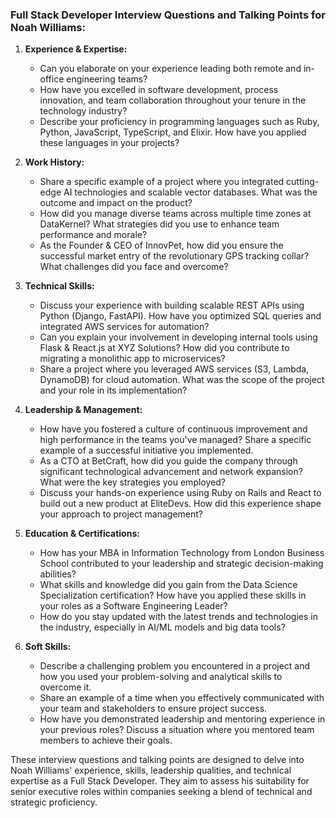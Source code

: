 ### Full Stack Developer Interview Questions and Talking Points for Noah Williams:

1. **Experience & Expertise:**
   - Can you elaborate on your experience leading both remote and in-office engineering teams?
   - How have you excelled in software development, process innovation, and team collaboration throughout your tenure in the technology industry?
   - Describe your proficiency in programming languages such as Ruby, Python, JavaScript, TypeScript, and Elixir. How have you applied these languages in your projects?
   
2. **Work History:**
   - Share a specific example of a project where you integrated cutting-edge AI technologies and scalable vector databases. What was the outcome and impact on the product?
   - How did you manage diverse teams across multiple time zones at DataKernel? What strategies did you use to enhance team performance and morale?
   - As the Founder & CEO of InnovPet, how did you ensure the successful market entry of the revolutionary GPS tracking collar? What challenges did you face and overcome?
   
3. **Technical Skills:**
   - Discuss your experience with building scalable REST APIs using Python (Django, FastAPI). How have you optimized SQL queries and integrated AWS services for automation?
   - Can you explain your involvement in developing internal tools using Flask & React.js at XYZ Solutions? How did you contribute to migrating a monolithic app to microservices?
   - Share a project where you leveraged AWS services (S3, Lambda, DynamoDB) for cloud automation. What was the scope of the project and your role in its implementation?

4. **Leadership & Management:**
   - How have you fostered a culture of continuous improvement and high performance in the teams you've managed? Share a specific example of a successful initiative you implemented.
   - As a CTO at BetCraft, how did you guide the company through significant technological advancement and network expansion? What were the key strategies you employed?
   - Discuss your hands-on experience using Ruby on Rails and React to build out a new product at EliteDevs. How did this experience shape your approach to project management?

5. **Education & Certifications:**
   - How has your MBA in Information Technology from London Business School contributed to your leadership and strategic decision-making abilities?
   - What skills and knowledge did you gain from the Data Science Specialization certification? How have you applied these skills in your roles as a Software Engineering Leader?
   - How do you stay updated with the latest trends and technologies in the industry, especially in AI/ML models and big data tools?

6. **Soft Skills:**
   - Describe a challenging problem you encountered in a project and how you used your problem-solving and analytical skills to overcome it.
   - Share an example of a time when you effectively communicated with your team and stakeholders to ensure project success.
   - How have you demonstrated leadership and mentoring experience in your previous roles? Discuss a situation where you mentored team members to achieve their goals.

These interview questions and talking points are designed to delve into Noah Williams' experience, skills, leadership qualities, and technical expertise as a Full Stack Developer. They aim to assess his suitability for senior executive roles within companies seeking a blend of technical and strategic proficiency.